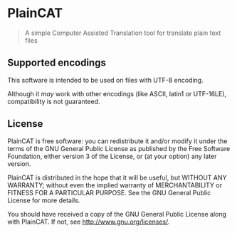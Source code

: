 PlainCAT
========

> A simple Computer Assisted Translation tool for translate plain text files

Supported encodings
-------------------

This software is intended to be used on files with UTF-8 encoding.

Although it _may_ work with other encodings (like ASCII, latin1 or UTF-16LE),
compatibility is not guaranteed.

License
-------

PlainCAT is free software: you can redistribute it and/or modify
it under the terms of the GNU General Public License as published by
the Free Software Foundation, either version 3 of the License, or
(at your option) any later version.

PlainCAT is distributed in the hope that it will be useful,
but WITHOUT ANY WARRANTY; without even the implied warranty of
MERCHANTABILITY or FITNESS FOR A PARTICULAR PURPOSE.  See the
GNU General Public License for more details.

You should have received a copy of the GNU General Public License
along with PlainCAT. If not, see <http://www.gnu.org/licenses/>.
